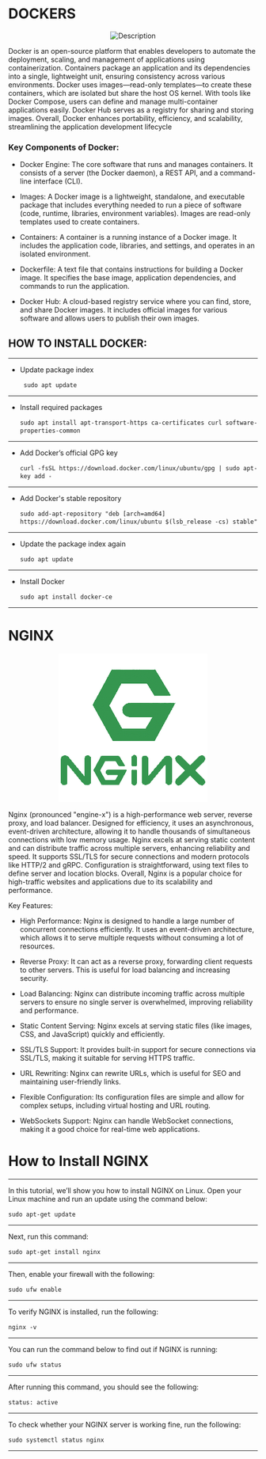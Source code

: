 # DOCKERS

<p align="center">
  <img src= https://github.com/saksham142/starting-ec2/blob/cd28260524bbf1012c67118dda918f1b60715fdf/1_AFo8ylyGvmAzIlKvsQiT-A.jpg alt="Description" />
</p>   


Docker is an open-source platform that enables developers to automate the deployment, scaling, and management of applications using containerization. Containers package an application and its dependencies into a single, lightweight unit, ensuring consistency across various environments. Docker uses images—read-only templates—to create these containers, which are isolated but share the host OS kernel. With tools like Docker Compose, users can define and manage multi-container applications easily. Docker Hub serves as a registry for sharing and storing images. Overall, Docker enhances portability, efficiency, and scalability, streamlining the application development lifecycle

### Key Components of Docker:


- Docker Engine: The core software that runs and manages containers. It consists of a server (the Docker daemon), a REST API, and a command-line interface (CLI).

- Images: A Docker image is a lightweight, standalone, and executable package that includes everything needed to run a piece of software (code, runtime, libraries, environment variables). Images are read-only templates used to create containers.

- Containers: A container is a running instance of a Docker image. It includes the application code, libraries, and settings, and operates in an isolated environment.

- Dockerfile: A text file that contains instructions for building a Docker image. It specifies the base image, application dependencies, and commands to run the application.

- Docker Hub: A cloud-based registry service where you can find, store, and share Docker images. It includes official images for various software and allows users to publish their own images.

## HOW TO INSTALL DOCKER:
---------------------------------------------------------------------------------------------------------------------------------------------------------------------------------------------------------------------
- Update package index

       sudo apt update
-------------------------------------------------------------------------------------------------------------------------------------------------------------------------------------------------------------------- 
- Install required packages

      sudo apt install apt-transport-https ca-certificates curl software-properties-common
---------------------------------------------------------------------------------------------------------------------------------------------------------------------------------------------------------------------
- Add Docker’s official GPG key

      curl -fsSL https://download.docker.com/linux/ubuntu/gpg | sudo apt-key add -
---------------------------------------------------------------------------------------------------------------------------------------------------------------------------------------------------------------------
- Add Docker's stable repository

      sudo add-apt-repository "deb [arch=amd64] https://download.docker.com/linux/ubuntu $(lsb_release -cs) stable"
---------------------------------------------------------------------------------------------------------------------------------------------------------------------------------------------------------------------
- Update the package index again

      sudo apt update
---------------------------------------------------------------------------------------------------------------------------------------------------------------------------------------------------------------------
- Install Docker

      sudo apt install docker-ce
---------------------------------------------------------------------------------------------------------------------------------------------------------------------------------------------------------------------

# NGINX


<p align="center">
  <img src= https://github.com/saksham142/AWS/blob/2d6b245c98cc9ba5aea7e91a5af5a27c777bebb4/1_9R59VNTAanVTzFefjOXqvg.png alt="Description" />
</p>   

Nginx (pronounced "engine-x") is a high-performance web server, reverse proxy, and load balancer. Designed for efficiency, it uses an asynchronous, event-driven architecture, allowing it to handle thousands of simultaneous connections with low memory usage. Nginx excels at serving static content and can distribute traffic across multiple servers, enhancing reliability and speed. It supports SSL/TLS for secure connections and modern protocols like HTTP/2 and gRPC. Configuration is straightforward, using text files to define server and location blocks. Overall, Nginx is a popular choice for high-traffic websites and applications due to its scalability and performance.

Key Features:

   - High Performance: Nginx is designed to handle a large number of concurrent connections efficiently. It uses an event-driven architecture, which allows it to serve multiple requests without consuming a lot of resources.

   - Reverse Proxy: It can act as a reverse proxy, forwarding client requests to other servers. This is useful for load balancing and increasing security.

   -  Load Balancing: Nginx can distribute incoming traffic across multiple servers to ensure no single server is overwhelmed, improving reliability and performance.

   -  Static Content Serving: Nginx excels at serving static files (like images, CSS, and JavaScript) quickly and efficiently.

   -  SSL/TLS Support: It provides built-in support for secure connections via SSL/TLS, making it suitable for serving HTTPS traffic.

   -  URL Rewriting: Nginx can rewrite URLs, which is useful for SEO and maintaining user-friendly links.

   -  Flexible Configuration: Its configuration files are simple and allow for complex setups, including virtual hosting and URL routing.

   - WebSockets Support: Nginx can handle WebSocket connections, making it a good choice for real-time web applications.


# How to Install NGINX

--------------------------------------------------------------------------------------------------------------------------------------------------------------------------------------------------------------------
In this tutorial, we’ll show you how to install NGINX on Linux. Open your Linux machine and run an update using the command below:

    sudo apt-get update
--------------------------------------------------------------------------------------------------------------------------------------------------------------------------------------------------------------------
Next, run this command: 

    sudo apt-get install nginx
--------------------------------------------------------------------------------------------------------------------------------------------------------------------------------------------------------------------
Then, enable your firewall with the following: 

    sudo ufw enable
--------------------------------------------------------------------------------------------------------------------------------------------------------------------------------------------------------------------
To verify NGINX is installed, run the following:

    nginx -v
--------------------------------------------------------------------------------------------------------------------------------------------------------------------------------------------------------------------
You can run the command below to find out if NGINX is running:

    sudo ufw status
--------------------------------------------------------------------------------------------------------------------------------------------------------------------------------------------------------------------
After running this command, you should see the following:

    status: active
--------------------------------------------------------------------------------------------------------------------------------------------------------------------------------------------------------------------
To check whether your NGINX server is working fine, run the following:

    sudo systemctl status nginx
--------------------------------------------------------------------------------------------------------------------------------------------------------------------------------------------------------------------


